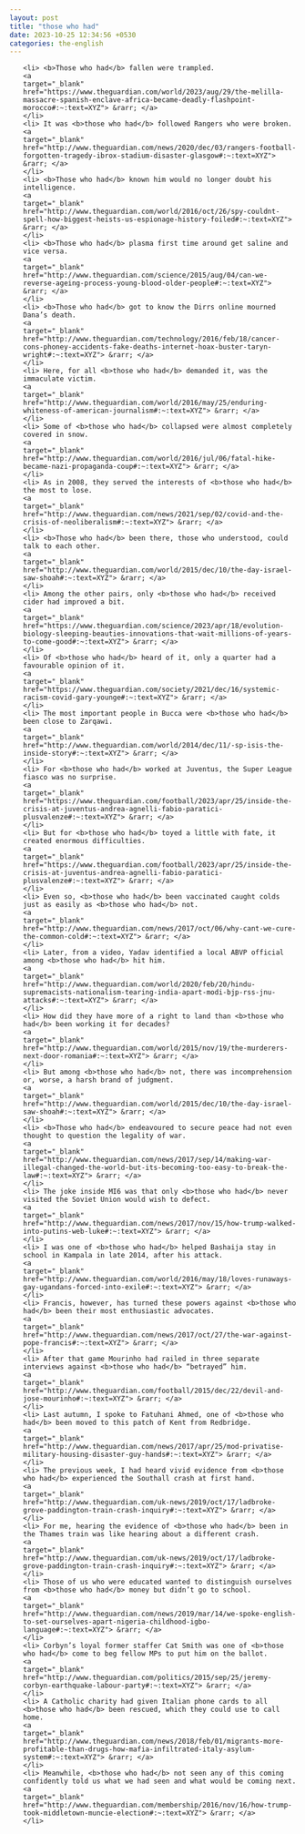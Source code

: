 ```yaml
---
layout: post
title: "those who had"
date: 2023-10-25 12:34:56 +0530
categories: the-english
---
```

<ol>

    <li> <b>Those who had</b> fallen were trampled.
    <a 
    target="_blank" 
    href="https://www.theguardian.com/world/2023/aug/29/the-melilla-massacre-spanish-enclave-africa-became-deadly-flashpoint-morocco#:~:text=XYZ"> &rarr; </a>
    </li>
    <li> It was <b>those who had</b> followed Rangers who were broken.
    <a 
    target="_blank" 
    href="http://www.theguardian.com/news/2020/dec/03/rangers-football-forgotten-tragedy-ibrox-stadium-disaster-glasgow#:~:text=XYZ"> &rarr; </a>
    </li>
    <li> <b>Those who had</b> known him would no longer doubt his intelligence.
    <a 
    target="_blank" 
    href="http://www.theguardian.com/world/2016/oct/26/spy-couldnt-spell-how-biggest-heists-us-espionage-history-foiled#:~:text=XYZ"> &rarr; </a>
    </li>
    <li> <b>Those who had</b> plasma first time around get saline and vice versa.
    <a 
    target="_blank" 
    href="http://www.theguardian.com/science/2015/aug/04/can-we-reverse-ageing-process-young-blood-older-people#:~:text=XYZ"> &rarr; </a>
    </li>
    <li> <b>Those who had</b> got to know the Dirrs online mourned Dana’s death.
    <a 
    target="_blank" 
    href="http://www.theguardian.com/technology/2016/feb/18/cancer-cons-phoney-accidents-fake-deaths-internet-hoax-buster-taryn-wright#:~:text=XYZ"> &rarr; </a>
    </li>
    <li> Here, for all <b>those who had</b> demanded it, was the immaculate victim.
    <a 
    target="_blank" 
    href="http://www.theguardian.com/world/2016/may/25/enduring-whiteness-of-american-journalism#:~:text=XYZ"> &rarr; </a>
    </li>
    <li> Some of <b>those who had</b> collapsed were almost completely covered in snow.
    <a 
    target="_blank" 
    href="http://www.theguardian.com/world/2016/jul/06/fatal-hike-became-nazi-propaganda-coup#:~:text=XYZ"> &rarr; </a>
    </li>
    <li> As in 2008, they served the interests of <b>those who had</b> the most to lose.
    <a 
    target="_blank" 
    href="http://www.theguardian.com/news/2021/sep/02/covid-and-the-crisis-of-neoliberalism#:~:text=XYZ"> &rarr; </a>
    </li>
    <li> <b>Those who had</b> been there, those who understood, could talk to each other.
    <a 
    target="_blank" 
    href="http://www.theguardian.com/world/2015/dec/10/the-day-israel-saw-shoah#:~:text=XYZ"> &rarr; </a>
    </li>
    <li> Among the other pairs, only <b>those who had</b> received cider had improved a bit.
    <a 
    target="_blank" 
    href="https://www.theguardian.com/science/2023/apr/18/evolution-biology-sleeping-beauties-innovations-that-wait-millions-of-years-to-come-good#:~:text=XYZ"> &rarr; </a>
    </li>
    <li> Of <b>those who had</b> heard of it, only a quarter had a favourable opinion of it.
    <a 
    target="_blank" 
    href="https://www.theguardian.com/society/2021/dec/16/systemic-racism-covid-gary-younge#:~:text=XYZ"> &rarr; </a>
    </li>
    <li> The most important people in Bucca were <b>those who had</b> been close to Zarqawi.
    <a 
    target="_blank" 
    href="http://www.theguardian.com/world/2014/dec/11/-sp-isis-the-inside-story#:~:text=XYZ"> &rarr; </a>
    </li>
    <li> For <b>those who had</b> worked at Juventus, the Super League fiasco was no surprise.
    <a 
    target="_blank" 
    href="https://www.theguardian.com/football/2023/apr/25/inside-the-crisis-at-juventus-andrea-agnelli-fabio-paratici-plusvalenze#:~:text=XYZ"> &rarr; </a>
    </li>
    <li> But for <b>those who had</b> toyed a little with fate, it created enormous difficulties.
    <a 
    target="_blank" 
    href="https://www.theguardian.com/football/2023/apr/25/inside-the-crisis-at-juventus-andrea-agnelli-fabio-paratici-plusvalenze#:~:text=XYZ"> &rarr; </a>
    </li>
    <li> Even so, <b>those who had</b> been vaccinated caught colds just as easily as <b>those who had</b> not.
    <a 
    target="_blank" 
    href="http://www.theguardian.com/news/2017/oct/06/why-cant-we-cure-the-common-cold#:~:text=XYZ"> &rarr; </a>
    </li>
    <li> Later, from a video, Yadav identified a local ABVP official among <b>those who had</b> hit him.
    <a 
    target="_blank" 
    href="http://www.theguardian.com/world/2020/feb/20/hindu-supremacists-nationalism-tearing-india-apart-modi-bjp-rss-jnu-attacks#:~:text=XYZ"> &rarr; </a>
    </li>
    <li> How did they have more of a right to land than <b>those who had</b> been working it for decades?
    <a 
    target="_blank" 
    href="http://www.theguardian.com/world/2015/nov/19/the-murderers-next-door-romania#:~:text=XYZ"> &rarr; </a>
    </li>
    <li> But among <b>those who had</b> not, there was incomprehension or, worse, a harsh brand of judgment.
    <a 
    target="_blank" 
    href="http://www.theguardian.com/world/2015/dec/10/the-day-israel-saw-shoah#:~:text=XYZ"> &rarr; </a>
    </li>
    <li> <b>Those who had</b> endeavoured to secure peace had not even thought to question the legality of war.
    <a 
    target="_blank" 
    href="http://www.theguardian.com/news/2017/sep/14/making-war-illegal-changed-the-world-but-its-becoming-too-easy-to-break-the-law#:~:text=XYZ"> &rarr; </a>
    </li>
    <li> The joke inside MI6 was that only <b>those who had</b> never visited the Soviet Union would wish to defect.
    <a 
    target="_blank" 
    href="http://www.theguardian.com/news/2017/nov/15/how-trump-walked-into-putins-web-luke#:~:text=XYZ"> &rarr; </a>
    </li>
    <li> I was one of <b>those who had</b> helped Bashaija stay in school in Kampala in late 2014, after his attack.
    <a 
    target="_blank" 
    href="http://www.theguardian.com/world/2016/may/18/loves-runaways-gay-ugandans-forced-into-exile#:~:text=XYZ"> &rarr; </a>
    </li>
    <li> Francis, however, has turned these powers against <b>those who had</b> been their most enthusiastic advocates.
    <a 
    target="_blank" 
    href="http://www.theguardian.com/news/2017/oct/27/the-war-against-pope-francis#:~:text=XYZ"> &rarr; </a>
    </li>
    <li> After that game Mourinho had railed in three separate interviews against <b>those who had</b> “betrayed” him.
    <a 
    target="_blank" 
    href="http://www.theguardian.com/football/2015/dec/22/devil-and-jose-mourinho#:~:text=XYZ"> &rarr; </a>
    </li>
    <li> Last autumn, I spoke to Fatuhani Ahmed, one of <b>those who had</b> been moved to this patch of Kent from Redbridge.
    <a 
    target="_blank" 
    href="http://www.theguardian.com/news/2017/apr/25/mod-privatise-military-housing-disaster-guy-hands#:~:text=XYZ"> &rarr; </a>
    </li>
    <li> The previous week, I had heard vivid evidence from <b>those who had</b> experienced the Southall crash at first hand.
    <a 
    target="_blank" 
    href="http://www.theguardian.com/uk-news/2019/oct/17/ladbroke-grove-paddington-train-crash-inquiry#:~:text=XYZ"> &rarr; </a>
    </li>
    <li> For me, hearing the evidence of <b>those who had</b> been in the Thames train was like hearing about a different crash.
    <a 
    target="_blank" 
    href="http://www.theguardian.com/uk-news/2019/oct/17/ladbroke-grove-paddington-train-crash-inquiry#:~:text=XYZ"> &rarr; </a>
    </li>
    <li> Those of us who were educated wanted to distinguish ourselves from <b>those who had</b> money but didn’t go to school.
    <a 
    target="_blank" 
    href="http://www.theguardian.com/news/2019/mar/14/we-spoke-english-to-set-ourselves-apart-nigeria-childhood-igbo-language#:~:text=XYZ"> &rarr; </a>
    </li>
    <li> Corbyn’s loyal former staffer Cat Smith was one of <b>those who had</b> come to beg fellow MPs to put him on the ballot.
    <a 
    target="_blank" 
    href="http://www.theguardian.com/politics/2015/sep/25/jeremy-corbyn-earthquake-labour-party#:~:text=XYZ"> &rarr; </a>
    </li>
    <li> A Catholic charity had given Italian phone cards to all <b>those who had</b> been rescued, which they could use to call home.
    <a 
    target="_blank" 
    href="http://www.theguardian.com/news/2018/feb/01/migrants-more-profitable-than-drugs-how-mafia-infiltrated-italy-asylum-system#:~:text=XYZ"> &rarr; </a>
    </li>
    <li> Meanwhile, <b>those who had</b> not seen any of this coming confidently told us what we had seen and what would be coming next.
    <a 
    target="_blank" 
    href="http://www.theguardian.com/membership/2016/nov/16/how-trump-took-middletown-muncie-election#:~:text=XYZ"> &rarr; </a>
    </li>